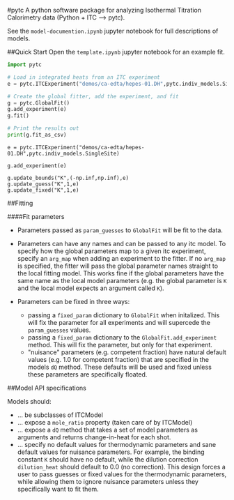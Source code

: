 #pytc
A python software package for analyzing Isothermal Titration Calorimetry data
(Python + ITC --> pytc).  

See the `model-documention.ipynb` jupyter notebook for full descriptions of models.

##Quick Start
Open the `template.ipynb` jupyter notebook for an example fit.

```Python
import pytc

# Load in integrated heats from an ITC experiment
e = pytc.ITCExperiment("demos/ca-edta/hepes-01.DH",pytc.indiv_models.SingleSite)

# Create the global fitter, add the experiment, and fit
g = pytc.GlobalFit()
g.add_experiment(e)
g.fit()

# Print the results out
print(g.fit_as_csv)
```

```
e = pytc.ITCExperiment("demos/ca-edta/hepes-01.DH",pytc.indiv_models.SingleSite)

g.add_experiment(e)

g.update_bounds("K",(-np.inf,np.inf),e)
g.update_guess("K",1,e)
g.update_fixed("K",1,e)
```


##Fitting

####Fit parameters

* Parameters passed as `param_guesses` to `GlobalFit` will be fit to the data.

* Parameters can have any names and can be passed to any itc model.  To specify
  how the global parameters map to a given itc experiment, specify an `arg_map`
  when adding an experiment to the fitter. If no `arg_map` is specified, the 
  fitter will pass the global parameter names straight to the local fitting
  model.  This works fine if the global parameters have the same name as the
  local model parameters (e.g. the global parameter is `K` and the local model
  expects an argument called `K`).

* Parameters can be fixed in three ways:
  + passing a `fixed_param` dictionary to `GlobalFit` when initalized.  This will 
    fix the parameter for all experiments and will supercede the `param_guesses`
    values.
  + passing a `fixed_param` dictionary to the `GlobalFit.add_experiment` method. 
    This will fix the parameter, but only for that experiment.
  + "nuisance" parameters (e.g. competent fraction) have natural default
    values (e.g. 1.0 for competent fraction) that are specified in the models
    `dQ` method.  These defaults will be used and fixed unless these parameters 
    are specifically floated.

##Model API specifications

Models should:
* ... be subclasses of ITCModel
* ... expose a `mole_ratio` property (taken care of by ITCModel)
* ... expose a `dQ` method that takes a set of model parameters as arguments
  and returns change-in-heat for each shot.  
* ... specify no default values for thermodynamic parameters and sane default
  values for nuisance parameters.  For example, the binding constant `K` should
  have no default, while the dilution correction `dilution_heat` should default
  to 0.0 (no correction).  This design forces a user to pass guesses or fixed
  values for the thermodynamic parameters, while allowing them to ignore
  nuisance parameters unless they specifically want to fit them.
